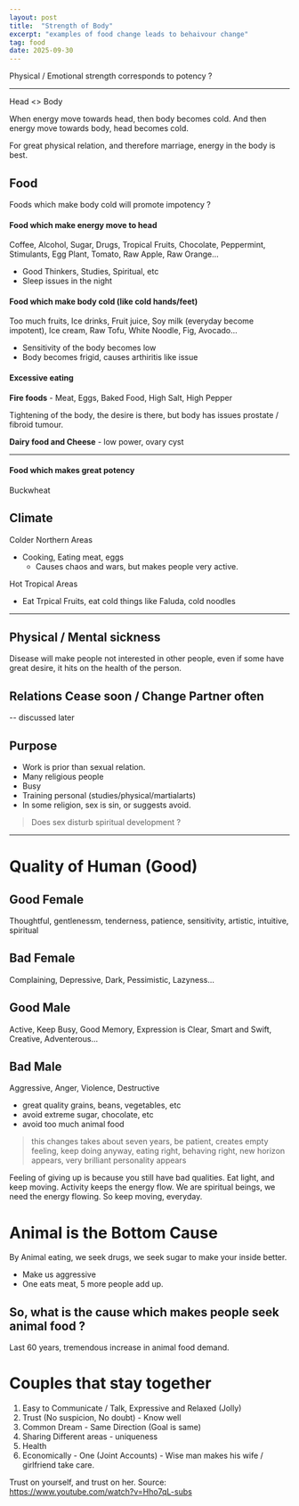 ```yaml
---
layout: post
title:  "Strength of Body"
excerpt: "examples of food change leads to behaivour change"
tag: food
date: 2025-09-30
---
```


Physical / Emotional strength corresponds to potency ?

---

Head <> Body

When energy move towards head, then body becomes cold. And then energy move towards body, head becomes cold.

For great physical relation, and therefore marriage, energy in the body is best.

## Food

Foods which make body cold will promote impotency ?

#### Food which make energy move to head
Coffee, Alcohol, Sugar, Drugs, Tropical Fruits, Chocolate, Peppermint, Stimulants, Egg Plant, Tomato, Raw Apple, Raw Orange...

- Good Thinkers, Studies, Spiritual, etc
- Sleep issues in the night

#### Food which make body cold (like cold hands/feet)
Too much fruits, Ice drinks, Fruit juice, Soy milk (everyday become impotent), Ice cream, Raw Tofu, White Noodle, Fig, Avocado...

- Sensitivity of the body becomes low
- Body becomes frigid, causes arthiritis like issue

#### Excessive eating
**Fire foods** - Meat, Eggs, Baked Food, High Salt, High Pepper

Tightening of the body, the desire is there, but body has issues prostate / fibroid tumour.

**Dairy food and Cheese** - low power, ovary cyst

---

#### Food which makes great potency
Buckwheat


## Climate

Colder Northern Areas

- Cooking, Eating meat, eggs
    - Causes chaos and wars, but makes people very active.

Hot Tropical Areas

- Eat Trpical Fruits, eat cold things like Faluda, cold noodles

---

## Physical / Mental sickness

Disease will make people not interested in other people, even if some have great desire, it hits on the health of the person.

## Relations Cease soon / Change Partner often

-- discussed later

## Purpose

- Work is prior than sexual relation.
- Many religious people
- Busy
- Training personal (studies/physical/martialarts)
- In some religion, sex is sin, or suggests avoid.
> Does sex disturb spiritual development ?

---

# Quality of Human (Good)

## Good Female
Thoughtful, gentlenessm, tenderness, patience, sensitivity, artistic, intuitive, spiritual

## Bad Female
Complaining, Depressive, Dark, Pessimistic, Lazyness...

## Good Male
Active, Keep Busy, Good Memory, Expression is Clear, Smart and Swift, Creative, Adventerous...

## Bad Male
Aggressive, Anger, Violence, Destructive

- great quality grains, beans, vegetables, etc
- avoid extreme sugar, chocolate, etc
- avoid too much animal food

> this changes takes about seven years, be patient,
> creates empty feeling, keep doing anyway, eating right, behaving right,
> new horizon appears, very brilliant personality appears

Feeling of giving up is because you still have bad qualities. Eat light, and keep moving. Activity keeps the energy flow. We are spiritual beings, we need the energy flowing. So keep moving, everyday.


# Animal is the Bottom Cause

By Animal eating, we seek drugs, we seek sugar to make your inside better.

- Make us aggressive
- One eats meat, 5 more people add up.

## So, what is the cause which makes people seek animal food ?

Last 60 years, tremendous increase in animal food demand.

# Couples that stay together

1. Easy to Communicate / Talk, Expressive and Relaxed (Jolly)
2. Trust (No suspicion, No doubt) - Know well
3. Common Dream - Same Direction (Goal is same)
4. Sharing Different areas - uniqueness
5. Health
6. Economically - One (Joint Accounts) - Wise man makes his wife / girlfriend take care.

Trust on yourself, and trust on her.
Source: https://www.youtube.com/watch?v=Hho7qL-subs